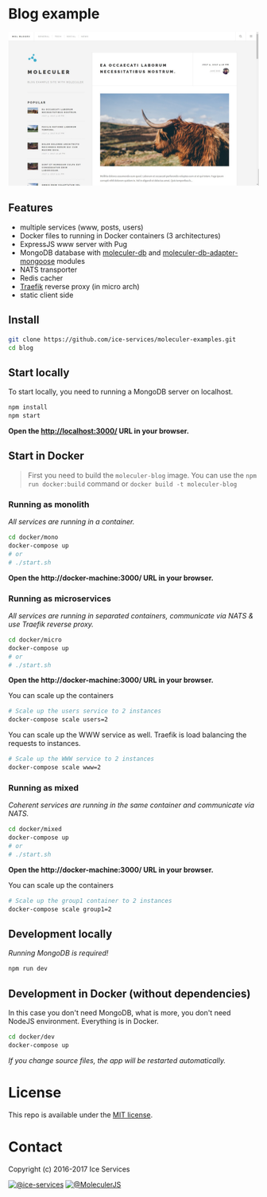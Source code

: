 # Blog example
![Blog screenshot](../assets/screenshots/blog-screenshot.jpg)

## Features
- multiple services (www, posts, users)
- Docker files to running in Docker containers (3 architectures)
- ExpressJS www server with Pug
- MongoDB database with [moleculer-db]() and [moleculer-db-adapter-mongoose]() modules
- NATS transporter
- Redis cacher
- [Traefik](https://traefik.io/) reverse proxy (in micro arch)
- static client side

## Install
```bash
git clone https://github.com/ice-services/moleculer-examples.git
cd blog
```

## Start locally
To start locally, you need to running a MongoDB server on localhost.
```bash
npm install
npm start
```

**Open the [http://localhost:3000/](http://localhost:3000/) URL in your browser.**


## Start in Docker

>First you need to build the `moleculer-blog` image. You can use the `npm run docker:build` command or `docker build -t moleculer-blog`

### Running as monolith 
_All services are running in a container._
```bash
cd docker/mono
docker-compose up
# or 
# ./start.sh
```
**Open the http://docker-machine:3000/ URL in your browser.**

### Running as microservices 
_All services are running in separated containers, communicate via NATS & use Traefik reverse proxy._
```bash
cd docker/micro
docker-compose up
# or 
# ./start.sh
```
**Open the http://docker-machine:3000/ URL in your browser.**

You can scale up the containers
```bash
# Scale up the users service to 2 instances
docker-compose scale users=2
```

You can scale up the WWW service as well. Traefik is load balancing the requests to instances.
```bash
# Scale up the WWW service to 2 instances
docker-compose scale www=2
```

### Running as mixed
_Coherent services are running in the same container and communicate via NATS._
```bash
cd docker/mixed
docker-compose up
# or 
# ./start.sh
```
**Open the http://docker-machine:3000/ URL in your browser.**

You can scale up the containers
```bash
# Scale up the group1 container to 2 instances
docker-compose scale group1=2
```

## Development locally
_Running MongoDB is required!_

```bash
npm run dev
```

## Development in Docker (without dependencies)
In this case you don't need MongoDB, what is more, you don't need NodeJS environment. Everything is in Docker.

```bash
cd docker/dev
docker-compose up
```

_If you change source files, the app will be restarted automatically._

# License
This repo is available under the [MIT license](https://tldrlegal.com/license/mit-license).

# Contact
Copyright (c) 2016-2017 Ice Services

[![@ice-services](https://img.shields.io/badge/github-ice--services-green.svg)](https://github.com/ice-services) [![@MoleculerJS](https://img.shields.io/badge/twitter-MoleculerJS-blue.svg)](https://twitter.com/MoleculerJS)